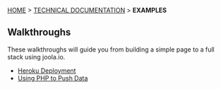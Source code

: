 [HOME](Home) > [TECHNICAL DOCUMENTATION](technical-documentation) > **EXAMPLES**

## Walkthroughs
These walkthroughs will guide you from building a simple page to a full stack using joola.io.

- [Heroku Deployment](Heroku-Deployment)
- [Using PHP to Push Data](using-php-to-push-data)